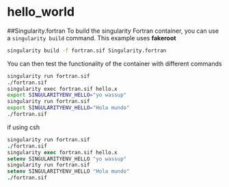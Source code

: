 # hello_world

##Singularity.fortran
To build the singularity Fortran container, you can use a `singularity build` command. This example uses **fakeroot** 
```sh
singularity build -f fortran.sif Singularity.fortran
```
You can then test the functionality of the container with different commands
```sh
singularity run fortran.sif
./fortran.sif
singularity exec fortran.sif hello.x
export SINGULARITYENV_HELLO="yo wassup"
singularity run fortran.sif
export SINGULARITYENV_HELLO="Hola mundo"
./fortran.sif
```
if using csh
```csh
singularity run fortran.sif
./fortran.sif
singularity exec fortran.sif hello.x
setenv SINGULARITYENV_HELLO "yo wassup"
singularity run fortran.sif
setenv SINGULARITYENV_HELLO "Hola mundo"
./fortran.sif
```
